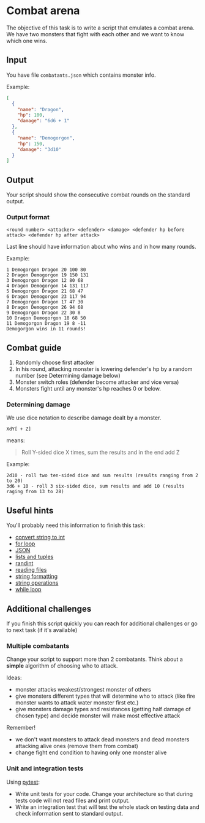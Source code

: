 # Combat arena

The objective of this task is to write a script that emulates a combat arena. We have two monsters that fight with each other and we want to know which one wins.

## Input

You have file `combatants.json` which contains monster info.

Example:

```json
[
  {
    "name": "Dragon",
    "hp": 100,
    "damage": "6d6 + 1"
  },
  {
    "name": "Demogorgon",
    "hp": 150,
    "damage": "3d10"
  }
]
```

## Output

Your script should show the consecutive combat rounds on the standard output.

### Output format

```
<round number> <attacker> <defender> <damage> <defender hp before attack> <defender hp after attack>
```

Last line should have information about who wins and in how many rounds.

Example:

```
1 Demogorgon Dragon 20 100 80
2 Dragon Demogorgon 19 150 131
3 Demogorgon Dragon 12 80 68
4 Dragon Demogorgon 14 131 117
5 Demogorgon Dragon 21 68 47
6 Dragon Demogorgon 23 117 94
7 Demogorgon Dragon 17 47 30
8 Dragon Demogorgon 26 94 68
9 Demogorgon Dragon 22 30 8
10 Dragon Demogorgon 18 68 50
11 Demogorgon Dragon 19 8 -11
Demogorgon wins in 11 rounds!
```

## Combat guide

1. Randomly choose first attacker
2. In his round, attacking monster is lowering defender's hp by a random number (see Determining damage below)
3. Monster switch roles (defender become attacker and vice versa)
4. Monsters fight until any monster's hp reaches 0 or below.

### Determining damage

We use dice notation to describe damage dealt by a monster.

```
XdY[ + Z]
```

means:
> Roll Y-sided dice X times, sum the results and in the end add Z

Example:

```
2d10 - roll two ten-sided dice and sum results (results ranging from 2 to 20)
3d6 + 10 - roll 3 six-sided dice, sum results and add 10 (results raging from 13 to 28)
```

## Useful hints

You'll probably need this information to finish this task:
- [convert string to int](https://realpython.com/convert-python-string-to-int/)
- [for loop](https://realpython.com/python-for-loop/)
- [JSON](https://pymotw.com/3/json/)
- [lists and tuples](https://realpython.com/python-lists-tuples/)
- [randint](https://realpython.com/python-random/)
- [reading files](https://realpython.com/working-with-files-in-python/)
- [string formatting](https://realpython.com/python-formatted-output/)
- [string operations](https://realpython.com/python-string-split-concatenate-join/)
- [while loop](https://realpython.com/python-while-loop/)

## Additional challenges

If you finish this script quickly you can reach for additional challenges or go to next task (if it's available)

### Multiple combatants

Change your script to support more than 2 combatants. Think about a **simple** algorithm of choosing who to attack.

Ideas:
- monster attacks weakest/strongest monster of others
- give monsters different types that will determine who to attack (like fire monster wants to attack water monster first etc.)
- give monsters damage types and resistances (getting half damage of chosen type) and decide monster will make most effective attack

Remember!
- we don't want monsters to attack dead monsters and dead monsters attacking alive ones (remove them from combat)
- change fight end condition to having only one monster alive

### Unit and integration tests

Using [pytest](https://realpython.com/pytest-python-testing/):
- Write unit tests for your code. Change your architecture so that during tests code will not read files and print output.
- Write an integration test that will test the whole stack on testing data and check information sent to standard output.